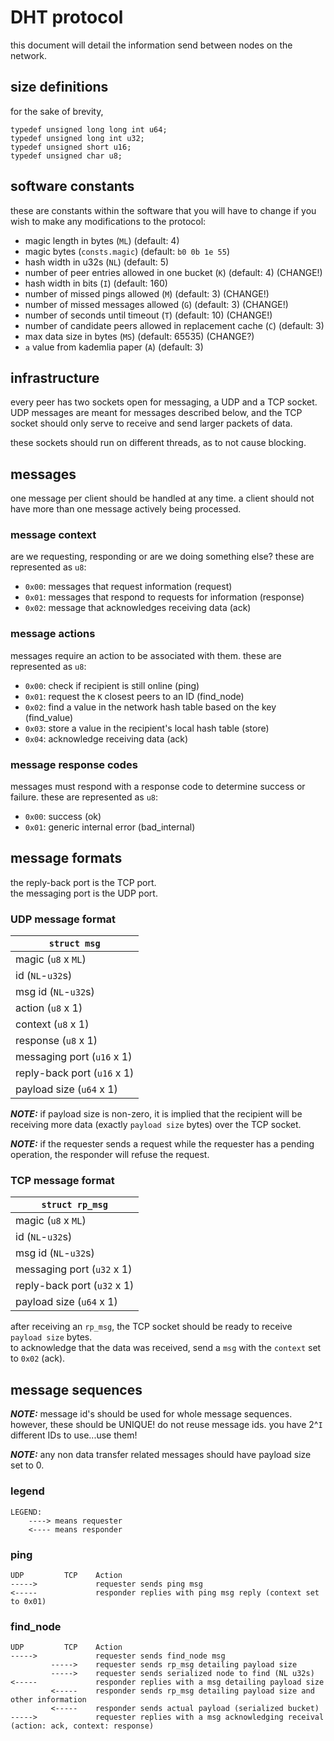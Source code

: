# DHT protocol

this document will detail the information send between nodes on the network.

## size definitions

for the sake of brevity,  

```
typedef unsigned long long int u64;
typedef unsigned long int u32;
typedef unsigned short u16;
typedef unsigned char u8;
```

## software constants

these are constants within the software that you will have to change if you wish to make any modifications to the protocol:

- magic length in bytes (`ML`) (default: 4)
- magic bytes (`consts.magic`) (default: `b0 0b 1e 55`)
- hash width in u32s (`NL`) (default: 5)
- number of peer entries allowed in one bucket (`K`) (default: 4) (CHANGE!)
- hash width in bits (`I`) (default: 160)
- number of missed pings allowed (`M`) (default: 3) (CHANGE!)
- number of missed messages allowed (`G`) (default: 3) (CHANGE!)
- number of seconds until timeout (`T`) (default: 10) (CHANGE!)
- number of candidate peers allowed in replacement cache (`C`) (default: 3)
- max data size in bytes (`MS`) (default: 65535) (CHANGE?)
- `a` value from kademlia paper (`A`) (default: 3)

## infrastructure

every peer has two sockets open for messaging, a UDP and a TCP socket.   
UDP messages are meant for messages described below, and the TCP socket should only serve to receive and send larger packets of data.  

these sockets should run on different threads, as to not cause blocking.

## messages

one message per client should be handled at any time. a client should not have more than one message actively being processed.  

### message context

are we requesting, responding or are we doing something else? these are represented as `u8`:

- `0x00`: messages that request information (request)
- `0x01`: messages that respond to requests for information (response)
- `0x02`: message that acknowledges receiving data (ack)

### message actions

messages require an action to be associated with them. these are represented as `u8`:

- `0x00`: check if recipient is still online (ping)
- `0x01`: request the `K` closest peers to an ID (find_node)
- `0x02`: find a value in the network hash table based on the key (find_value)
- `0x03`: store a value in the recipient's local hash table (store)
- `0x04`: acknowledge receiving data (ack)

### message response codes

messages must respond with a response code to determine success or failure. these are represented as `u8`:

- `0x00`: success (ok)
- `0x01`: generic internal error (bad_internal)

## message formats

the reply-back port is the TCP port.  
the messaging port is the UDP port.  

### UDP message format

| `struct msg`                 |
|------------------------------|
| magic (`u8` x `ML`)          |
| id (`NL`-`u32`s)             |
| msg id (`NL`-`u32`s)         |
| action (`u8` x 1)            |
| context (`u8` x 1)           |
| response (`u8` x 1)          |
| messaging port (`u16` x 1)   |
| reply-back port (`u16` x 1)  |
| payload size (`u64` x 1)     |

***NOTE:*** if payload size is non-zero, it is implied that the recipient will be receiving more data (exactly `payload size` bytes) over the TCP socket.

***NOTE:*** if the requester sends a request while the requester has a pending operation, the responder will refuse the request.

### TCP message format

| `struct rp_msg`              |
|------------------------------|
| magic (`u8` x `ML`)          |
| id (`NL`-`u32`s)    |
| msg id (`NL`-`u32`s)|
| messaging port (`u32` x 1)   |
| reply-back port (`u32` x 1)  |
| payload size (`u64` x 1)     |

after receiving an `rp_msg`, the TCP socket should be ready to receive `payload size` bytes.  
to acknowledge that the data was received, send a `msg` with the `context` set to `0x02` (ack).

## message sequences

***NOTE:*** message id's should be used for whole message sequences. however, these should be UNIQUE! do not reuse message ids. you have 2^`I` different IDs to use...use them!  

***NOTE:*** any non data transfer related messages should have payload size set to 0.

### legend

```
LEGEND:
    ----> means requester
    <---- means responder
```

### ping

```
UDP         TCP    Action
----->             requester sends ping msg
<-----             responder replies with ping msg reply (context set to 0x01)
```

### find_node

```
UDP         TCP    Action
----->             requester sends find_node msg
         ----->    requester sends rp_msg detailing payload size
         ----->    requester sends serialized node to find (NL u32s)
<-----             responder replies with a msg detailing payload size
         <-----    responder sends rp_msg detailing payload size and other information
         <-----    responder sends actual payload (serialized bucket)
----->             requester replies with a msg acknowledging receival (action: ack, context: response)
```